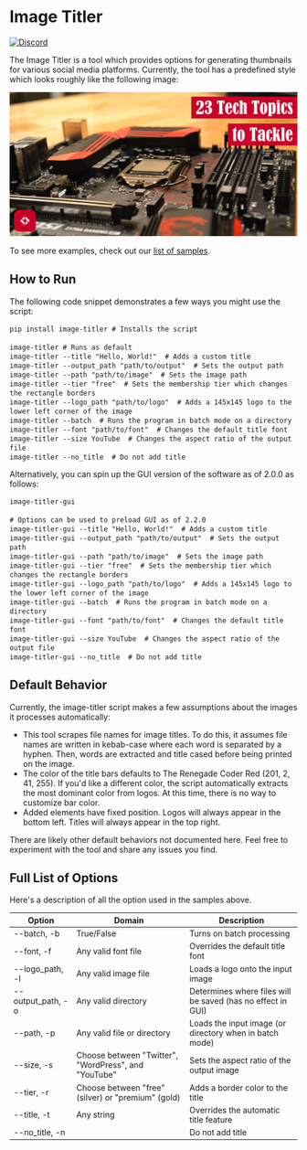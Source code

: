 # Image Titler

[![Discord](https://img.shields.io/discord/612072397545275424)](https://discord.gg/Jhmtj7Z)  


The Image Titler is a tool which provides options for generating thumbnails for various social media platforms.
Currently, the tool has a predefined style which looks roughly like the following image:

![23 Tech Topics to Tackle](https://raw.githubusercontent.com/TheRenegadeCoder/image-titler/master/samples/v1.8.0/23-tech-topics-to-tackle-featured-image-v1-8-0.JPEG)

To see more examples, check out our [list of samples](https://github.com/TheRenegadeCoder/image-titler/tree/master/samples).

## How to Run

The following code snippet demonstrates a few ways you might use the script:

```shell
pip install image-titler # Installs the script

image-titler # Runs as default
image-titler --title "Hello, World!"  # Adds a custom title
image-titler --output_path "path/to/output"  # Sets the output path
image-titler --path "path/to/image"  # Sets the image path
image-titler --tier "free"  # Sets the membership tier which changes the rectangle borders
image-titler --logo_path "path/to/logo"  # Adds a 145x145 logo to the lower left corner of the image
image-titler --batch  # Runs the program in batch mode on a directory
image-titler --font "path/to/font"  # Changes the default title font
image-titler --size YouTube  # Changes the aspect ratio of the output file
image-titler --no_title  # Do not add title
```

Alternatively, you can spin up the GUI version of the software as of 2.0.0 as follows:

```shell
image-titler-gui

# Options can be used to preload GUI as of 2.2.0
image-titler-gui --title "Hello, World!"  # Adds a custom title
image-titler-gui --output_path "path/to/output"  # Sets the output path
image-titler-gui --path "path/to/image"  # Sets the image path
image-titler-gui --tier "free"  # Sets the membership tier which changes the rectangle borders
image-titler-gui --logo_path "path/to/logo"  # Adds a 145x145 logo to the lower left corner of the image
image-titler-gui --batch  # Runs the program in batch mode on a directory
image-titler-gui --font "path/to/font"  # Changes the default title font
image-titler-gui --size YouTube  # Changes the aspect ratio of the output file
image-titler-gui --no_title  # Do not add title
```

## Default Behavior

Currently, the image-titler script makes a few assumptions about the images it 
processes automatically: 

- This tool scrapes file names for image titles. To do this, it assumes 
file names are written in kebab-case where each word is separated by a hyphen.
Then, words are extracted and title cased before being printed on the image.
- The color of the title bars defaults to The Renegade Coder Red (201, 2, 41, 255).
If you'd like a different color, the script automatically extracts the most dominant
color from logos. At this time, there is no way to customize bar color. 
- Added elements have fixed position. Logos will always appear in the bottom left.
Titles will always appear in the top right. 

There are likely other default behaviors not documented here. Feel free to experiment
with the tool and share any issues you find. 

## Full List of Options

Here's a description of all the option used in the samples above.

| Option | Domain | Description |
|--------|--------|-------------|
| --batch, -b | True/False | Turns on batch processing |
| --font, -f | Any valid font file | Overrides the default title font |
| --logo_path, -l | Any valid image file | Loads a logo onto the input image |
| --output_path, -o | Any valid directory | Determines where files will be saved (has no effect in GUI) |  
| --path, -p | Any valid file or directory | Loads the input image (or directory when in batch mode) |
| --size, -s | Choose between "Twitter", "WordPress", and "YouTube" | Sets the aspect ratio of the output image |
| --tier, -r | Choose between "free" (silver) or "premium" (gold) | Adds a border color to the title |
| --title, -t | Any string | Overrides the automatic title feature |
| --no_title, -n | | Do not add title |
